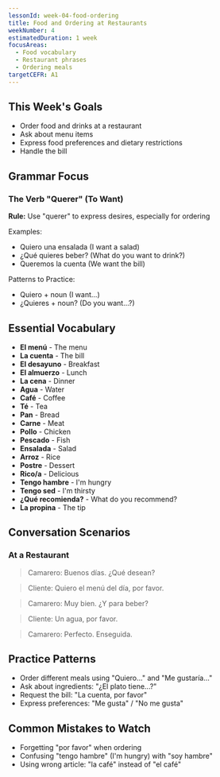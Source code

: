 ```yaml
---
lessonId: week-04-food-ordering
title: Food and Ordering at Restaurants
weekNumber: 4
estimatedDuration: 1 week
focusAreas:
  - Food vocabulary
  - Restaurant phrases
  - Ordering meals
targetCEFR: A1
---
```


## This Week's Goals

- Order food and drinks at a restaurant
- Ask about menu items
- Express food preferences and dietary restrictions
- Handle the bill

## Grammar Focus

### The Verb "Querer" (To Want)

**Rule:** Use "querer" to express desires, especially for ordering

Examples:
- Quiero una ensalada (I want a salad)
- ¿Qué quieres beber? (What do you want to drink?)
- Queremos la cuenta (We want the bill)

Patterns to Practice:
- Quiero + noun (I want...)
- ¿Quieres + noun? (Do you want...?)

## Essential Vocabulary

- **El menú** - The menu
- **La cuenta** - The bill
- **El desayuno** - Breakfast
- **El almuerzo** - Lunch
- **La cena** - Dinner
- **Agua** - Water
- **Café** - Coffee
- **Té** - Tea
- **Pan** - Bread
- **Carne** - Meat
- **Pollo** - Chicken
- **Pescado** - Fish
- **Ensalada** - Salad
- **Arroz** - Rice
- **Postre** - Dessert
- **Rico/a** - Delicious
- **Tengo hambre** - I'm hungry
- **Tengo sed** - I'm thirsty
- **¿Qué recomienda?** - What do you recommend?
- **La propina** - The tip

## Conversation Scenarios

### At a Restaurant

> Camarero: Buenos días. ¿Qué desean?

> Cliente: Quiero el menú del día, por favor.

> Camarero: Muy bien. ¿Y para beber?

> Cliente: Un agua, por favor.

> Camarero: Perfecto. Enseguida.

## Practice Patterns

- Order different meals using "Quiero..." and "Me gustaría..."
- Ask about ingredients: "¿El plato tiene...?"
- Request the bill: "La cuenta, por favor"
- Express preferences: "Me gusta" / "No me gusta"

## Common Mistakes to Watch

- Forgetting "por favor" when ordering
- Confusing "tengo hambre" (I'm hungry) with "soy hambre"
- Using wrong article: "la café" instead of "el café"
